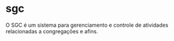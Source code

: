 sgc
===

O SGC é um sistema para gerenciamento e controle de atividades relacionadas a congregações e afins.
